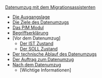 [Datenumzug mit dem Migrationsassistenten](index.md)
- [Die Ausgangslage](Ausgangslage.md)
- [Die Ziele des Datenumzugs](ZieleDatenumzugs.md)
- [Das PIM Modul](PIMModul.md)
- [Begriffserklärung](Begriffserklärung.md)
- [Vor dem Datenumzug]
    - [Der IST Zustand](Einstellungen/Attribute/Attribute.md)
    - [Der SOLL Zustand](Einstellungen/Gruppen/Gruppen.md)
- [Der technische Ablauf des Datenumzugs](Einstellungen/Sprachen/Sprachen.md)
- [Der Auftrag zum Datenumzug](Einstellungen/Ausgabekanäle/Ausgabekanäle.md)
- [Nach dem Datenumzug](Einstellungen/Kategorien/Kategorien.md)
    - [Wichtige Informationen]
